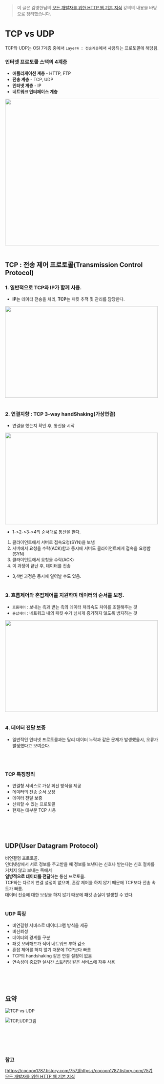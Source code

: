 > 이 글은 김영한님의 [모든 개발자를 위한 HTTP 웹 기본 지식](https://www.inflearn.com/course/http-%EC%9B%B9-%EB%84%A4%ED%8A%B8%EC%9B%8C%ED%81%AC/dashboard) 강의의 내용을 바탕으로 정리했습니다.

# TCP vs UDP
TCP와 UDP는 OSI 7계층 중에서 `Layer4 : 전송계층`에서 사용되는 프로토콜에 해당됨.</br>
### 인터넷 프로토콜 스택의 4계층
- **애플리케이션 계층** - HTTP, FTP
- **전송 계층** - TCP, UDP
- **인터넷 계층** - IP
- **네트워크 인터페이스 계층**

<img src="https://user-images.githubusercontent.com/84119178/181900806-a14abd13-8dd4-4b5a-8224-eeb77dca5c85.png" width="800" height="480"/>
</br></br>

## TCP : 전송 제어 프로토콜(Transmission Control Protocol)

### 1. 일반적으로 **TCP**와 **IP**가 함께 사용. 
- **IP**는 데이터 전송을 처리, **TCP**는 패킷 추적 및 관리를 담당한다.
<img src="https://user-images.githubusercontent.com/84119178/181902920-b06a0382-5c81-4618-8844-4a70cee2637d.png" width="500" height="300"/>
</br></br>

### 2. 연결지향 : TCP 3-way handShaking(가상연결)
- 연결을 했는지 확인 후, 통신을 시작
<img src="https://user-images.githubusercontent.com/84119178/181903357-3bf1ac7f-a882-4aeb-bfb5-a316310188cb.png" width="500" height="300"/>

- 1->2->3->4의 순서대로 통신을 한다.
    
1) 클라이언트에서 서버로 접속요청(SYN)을 보냄
2) 서버에서 요청을 수락(ACK)함과 동시에 서버도 클라이언트에게 접속을 요청함(SYN)
3) 클라이언트에서 요청을 수락(ACK)
4) 이 과정이 끝난 후, 데이터를 전송
    
- 3,4번 과정은 동시에 일어날 수도 있음.
</br></br>

### 3. 흐름제어와 혼잡제어를 지원하며 데이터의 순서를 보장.
- `흐름제어` : 보내는 측과 받는 측의 데이터 처리속도 차이를 조절해주는 것
- `혼잡제어` : 네트워크 내의 패킷 수가 넘치게 증가하지 않도록 방지하는 것
<img src="https://user-images.githubusercontent.com/84119178/181908569-983112e5-699e-4c7c-a45f-ee5c364daa16.png" width="500" height="300"/>
</br></br>

### 4. 데이터 전달 보증
- 일반적인 인터넷 프로토콜과는 달리 데이터 누락과 같은 문제가 발생했을시, 오류가 발생했다고 보여준다.

</br></br>
### TCP 특징정리
- 연결형 서비스로 가상 회선 방식을 제공
- 데이터의 전송 순서 보장
- 데이터 전달 보증
- 신뢰할 수 있는 프로토콜
- 현재는 대부분 TCP 사용

</br></br></br>

## UDP(User Datagram Protocol)
비연결형 프로토콜.</br> 
인터넷상에서 서로 정보를 주고받을 때 정보를 보낸다는 신호나 받는다는 신호 절차를 거치지 않고 보내는 쪽에서</br> **일방적으로 데이터를 전달**하는 통신 프로토콜.</br> 
TCP와는 다르게 연결 설정이 없으며, 혼잡 제어를 하지 않기 때문에 TCP보다 전송 속도가 빠름.</br> 
데이터 전송에 대한 보장을 하지 않기 때문에 패킷 손실이 발생할 수 있다.
</br></br>

### UDP 특징
- 비연결형 서비스로 데이터그램 방식을 제공
- 비신뢰성
- 데이터의 경계를 구분
- 패킷 오버해드가 적어 네트워크 부하 감소
- 혼잡 제어를 하지 않기 때문에 TCP보다 빠름
- TCP의 handshaking 같은 연결 설정이 없음
- 연속성이 중요한 실시간 스트리밍 같은 서비스에 자주 사용

</br></br></br>

## 요약

![TCP vs UDP](https://user-images.githubusercontent.com/84119178/173500911-c4111ceb-d205-4808-81e2-dce47bf92415.png)
</br>

![TCP,UDP그림](https://user-images.githubusercontent.com/84119178/173501199-1f6b7a74-57c7-49b7-a9a0-f056532ee26b.png)

</br></br></br></br>

### 참고
[https://cocoon1787.tistory.com/757](https://cocoon1787.tistory.com/757)</br>
[모든 개발자를 위한 HTTP 웹 기본 지식](https://www.inflearn.com/course/http-%EC%9B%B9-%EB%84%A4%ED%8A%B8%EC%9B%8C%ED%81%AC/dashboard)
